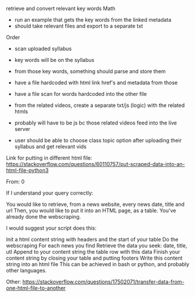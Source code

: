 
retrieve and convert relevant key words
Math
- run an example that gets the key words from the linked metadata
- should take relevant files and export to a separate txt

Order
- scan uploaded syllabus
- key words will be on the syllabus
- from those key words, something should parse and store them 


- have a file hardcoded with html link href's and metadata from those
- have a file scan for words
hardcoded into the other file

- from the related videos, create a separate txt/js (logic) with the related
htmls
- probably will have to be js bc those related videos feed into the live
server
- user should be able to choose class topic option
after uploading their syllabus  and get relevant vids


Link for putting in different html file:
https://stackoverflow.com/questions/60110757/put-scraped-data-into-an-html-file-python3 

From:
0

If I understand your query correctly:

You would like to retrieve, from a news website, every news date, title and url
Then, you would like to put it into an HTML page, as a table.
You've already done the webscraping.

I would suggest your script does this:

Init a html content string with headers and the start of your table
Do the webscraping
For each news you find
Retrieve the data you seek: date, title, utl
Append to your content string the table row with this data
Finish your content string by closing your table and putting footers
Write this content string into an html file
This can be achieved in bash or python, and probably other languages.

Other:
https://stackoverflow.com/questions/17502071/transfer-data-from-one-html-file-to-another